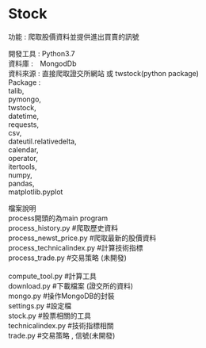 # Stock
功能 : 爬取股價資料並提供進出買賣的訊號

開發工具 : Python3.7 <br>
資料庫 :　MongodDb <br>
資料來源 : 直接爬取證交所網站 或 twstock(python package)  <br>
Package :  <br>
    talib, <br>
    pymongo, <br>
    twstock, <br>
    datetime, <br>
    requests, <br>
    csv, <br>
    dateutil.relativedelta, <br>
    calendar, <br>
    operator, <br>
    itertools, <br>
    numpy, <br>
    pandas, <br>
    matplotlib.pyplot <br>


檔案說明 <br>
process開頭的為main program <br>
process_history.py #爬取歷史資料 <br>
process_newst_price.py  #爬取最新的股價資料 <br>
process_technicalindex.py  #計算技術指標 <br>
process_trade.py  #交易策略 (未開發) <br>
 <br>
compute_tool.py #計算工具 <br>
download.py #下載檔案 (證交所的資料) <br>
mongo.py #操作MongoDB的封裝 <br>
settings.py #設定檔 <br>
stock.py #股票相關的工具 <br>
technicalindex.py  #技術指標相關 <br>
trade.py #交易策略 , 信號(未開發) <br>
